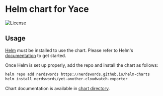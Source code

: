 # Helm chart for Yace

[![License](https://img.shields.io/badge/License-Apache%202.0-blue.svg)](https://opensource.org/licenses/Apache-2.0)

## Usage

[Helm](https://helm.sh) must be installed to use the chart.
Please refer to Helm's [documentation](https://helm.sh/docs/) to get started.

Once Helm is set up properly, add the repo and install the chart as follows:

```sh
helm repo add nerdswords https://nerdswords.github.io/helm-charts
helm install nerdswords/yet-another-cloudwatch-exporter
```

Chart documentation is available in [chart directory](https://github.com/nerdswords/helm-charts/blob/main/charts/yet-another-cloudwatch-exporter/README.md).
